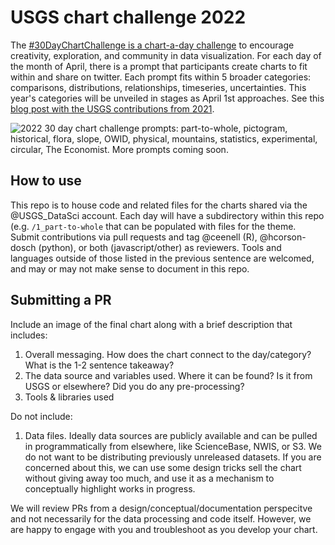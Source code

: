 # USGS chart challenge 2022
The [#30DayChartChallenge is a chart-a-day challenge](https://twitter.com/30DayChartChall) to encourage creativity, exploration, and community in data visualization. For each day of the month of April, there is a prompt that participants create charts to fit within and share on twitter. Each prompt fits within 5 broader categories: comparisons, distributions, relationships, timeseries, uncertainties. This year's categories will be unveiled in stages as April 1st approaches. See this [blog post with the USGS contributions from 2021](https://waterdata.usgs.gov/blog/30daychartchallenge-2021/).

![2022 30 day chart challenge prompts: part-to-whole, pictogram, historical, flora, slope, OWID, physical, mountains, statistics, experimental, circular, The Economist. More prompts coming soon.](https://pbs.twimg.com/media/FM8RLvKWQAUy5_d?format=jpg&name=4096x4096) 

## How to use
This repo is to house code and related files for the charts shared via the @USGS_DataSci account. Each day will have a subdirectory within this repo (e.g. `/1_part-to-whole` that can be populated with files for the theme. Submit contributions via pull requests and tag @ceenell (R), @hcorson-dosch (python), or both (javascript/other) as reviewers. Tools and languages outside of those listed in the previous sentence are welcomed, and may or may not make sense to document in this repo.

## Submitting a PR
Include an image of the final chart along with a brief description that includes: 
1. Overall messaging. How does the chart connect to the day/category? What is the 1-2 sentence takeaway?
2. The data source and variables used. Where it can be found? Is it from USGS or elsewhere? Did you do any pre-processing?
3. Tools & libraries used 

Do not include: 
1. Data files. Ideally data sources are publicly available and can be pulled in programmatically from elsewhere, like ScienceBase, NWIS, or S3. We do not want to be distributing previously unreleased datasets. If you are concerned about this, we can use some design tricks sell the chart without giving away too much, and use it as a mechanism to conceptually highlight works in progress.

We will review PRs from a design/conceptual/documentation perspecitve and not necessarily for the data processing and code itself. However, we are happy to engage with you and troubleshoot as you develop your chart.
